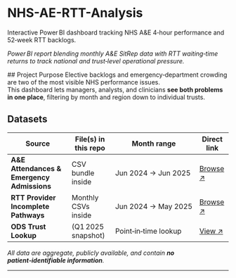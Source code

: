 # NHS-AE-RTT-Analysis
Interactive Power BI dashboard tracking NHS A&amp;E 4‑hour performance and 52‑week RTT backlogs.

*Power BI report blending monthly A&E SitRep data with RTT waiting‑time returns to track national and trust‑level operational pressure.*

## Project Purpose
Elective backlogs and emergency‑department crowding are two of the most visible NHS performance issues.  
This dashboard lets managers, analysts, and clinicians **see both problems in one place**, filtering by month and region down to individual trusts.

## Datasets

| Source | File(s) in this repo | Month range | Direct link |
|--------|---------------------|-------------|-------------|
| **A&E Attendances & Emergency Admissions** | CSV bundle inside | Jun 2024 → Jun 2025 | [Browse ↗](https://github.com/folakeobalakun/NHS-AE-RTT-Analysis/tree/main/June%202024%20-%20May%202025%20A%26E%20Data) |
| **RTT Provider Incomplete Pathways** | Monthly CSVs inside | Jun 2024 → May 2025 | [Browse ↗](https://github.com/folakeobalakun/NHS-AE-RTT-Analysis/tree/main/RTT%20June%202024-May%202025) |
| **ODS Trust Lookup** | (Q1 2025 snapshot) | Point‑in‑time lookup | [View ↗](https://github.com/folakeobalakun/NHS-AE-RTT-Analysis/blob/main/etr.csv) |

_All data are aggregate, publicly available, and contain **no patient‑identifiable information**._

---
